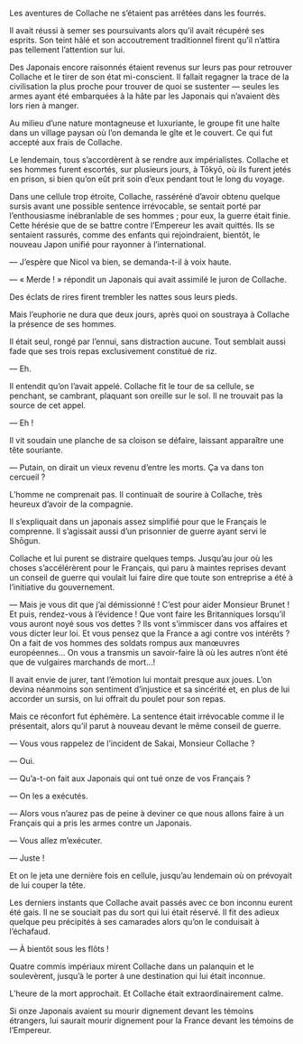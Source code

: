 Les aventures de Collache ne s’étaient pas arrêtées dans les fourrés.

Il avait réussi à semer ses poursuivants alors qu’il avait récupéré ses
esprits. Son teint hâlé et son accoutrement traditionnel firent qu’il n’attira
pas tellement l’attention sur lui.

Des Japonais encore raisonnés étaient revenus sur leurs pas pour retrouver
Collache et le tirer de son état mi-conscient. Il fallait regagner la trace
de la civilisation la plus proche pour trouver de quoi se sustenter — seules
les armes ayant été embarquées à la hâte par les Japonais qui n’avaient dès
lors rien à manger.

Au milieu d’une nature montagneuse et luxuriante, le groupe fit une halte dans
un village paysan où l’on demanda le gîte et le couvert. Ce qui fut accepté aux
frais de Collache.

Le lendemain, tous s’accordèrent à se rendre aux impérialistes. Collache et
ses hommes furent escortés, sur plusieurs jours, à Tōkyō, où ils furent jetés
en prison, si bien qu’on eût prit soin d’eux pendant tout le long du voyage.

Dans une cellule trop étroite, Collache, rasséréné d’avoir obtenu quelque
sursis avant une possible sentence irrévocable, se sentait porté par
l’enthousiasme inébranlable de ses hommes ; pour eux, la guerre était finie.
Cette hérésie que de se battre contre l’Empereur les avait quittés. Ils se
sentaient rassurés, comme des enfants qui rejoindraient, bientôt, le nouveau
Japon unifié pour rayonner à l’international.

— J’espère que Nicol va bien, se demanda-t-il à voix haute.

— « Merde ! » répondit un Japonais qui avait assimilé le juron de Collache.

Des éclats de rires firent trembler les nattes sous leurs pieds.

Mais l’euphorie ne dura que deux jours, après quoi on soustraya à Collache la
présence de ses hommes.

Il était seul, rongé par l’ennui, sans distraction aucune. Tout semblait aussi
fade que ses trois repas exclusivement constitué de riz.

— Eh.

Il entendit qu’on l’avait appelé. Collache fit le tour de sa cellule, se
penchant, se cambrant, plaquant son oreille sur le sol. Il ne trouvait pas la
source de cet appel.

— Eh !

Il vit soudain une planche de sa cloison se défaire, laissant apparaître une
tête souriante.

— Putain, on dirait un vieux revenu d’entre les morts. Ça va dans ton
cercueil ?

L’homme ne comprenait pas. Il continuait de sourire à Collache, très heureux
d’avoir de la compagnie.

Il s’expliquait dans un japonais assez simplifié pour que le Français le
comprenne. Il s’agissait aussi d’un prisonnier de guerre ayant servi le
Shōgun.

Collache et lui purent se distraire quelques temps. Jusqu’au jour où les choses
s’accélérèrent pour le Français, qui paru à maintes reprises devant un conseil
de guerre qui voulait lui faire dire que toute son entreprise a été à
l’initiative du gouvernement.

— Mais je vous dit que j’ai démissionné ! C’est pour aider Monsieur Brunet ! Et
puis, rendez-vous à l’évidence ! Que vont faire les Britanniques lorsqu’il vous
auront noyé sous vos dettes ? Ils vont s’immiscer dans vos affaires et vous
dicter leur loi. Et vous pensez que la France a agi contre vos intérêts ? On
a fait de vos hommes des soldats rompus aux manœuvres européennes… On vous a
transmis un savoir-faire là où les autres n’ont été que de vulgaires marchands
de mort…!

Il avait envie de jurer, tant l’émotion lui montait presque aux joues. L’on
devina néanmoins son sentiment d’injustice et sa sincérité et, en plus de lui
accorder un sursis, on lui offrait du poulet pour son repas.

Mais ce réconfort fut éphémère. La sentence était irrévocable comme il le
présentait, alors qu’il parut à nouveau devant le même conseil de guerre.

— Vous vous rappelez de l’incident de Sakai, Monsieur Collache ?

— Oui.

— Qu’a-t-on fait aux Japonais qui ont tué onze de vos Français ?

— On les a exécutés.

— Alors vous n’aurez pas de peine à deviner ce que nous allons faire à un
Français qui a pris les armes contre un Japonais.

— Vous allez m’exécuter.

— Juste !

Et on le jeta une dernière fois en cellule, jusqu’au lendemain où on prévoyait
de lui couper la tête.

Les derniers instants que Collache avait passés avec ce bon inconnu eurent été
gais. Il ne se souciait pas du sort qui lui était réservé. Il fit des adieux
quelque peu précipités à ses camarades alors qu’on le conduisait à l’échafaud.

— À bientôt sous les flôts !

Quatre commis impériaux mirent Collache dans un palanquin et le soulevèrent,
jusqu’à le porter à une destination qui lui était inconnue.

L’heure de la mort approchait. Et Collache était extraordinairement calme.

Si onze Japonais avaient su mourir dignement devant les témoins étrangers, lui
saurait mourir dignement pour la France devant les témoins de l’Empereur.
